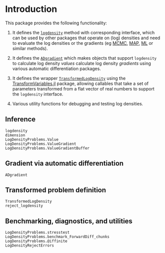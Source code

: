 # Introduction

This package provides the following functionality:

1. It defines the [`logdensity`](@ref) method with corresponding interface, which can be used by other packages that operate on (log) densities and need to evaluate the log densities or the gradients (eg [MCMC](https://en.wikipedia.org/wiki/Markov_chain_Monte_Carlo), [MAP](https://en.wikipedia.org/wiki/Maximum_a_posteriori_estimation), [ML](https://en.wikipedia.org/wiki/Maximum_likelihood_estimation) or similar methods).

2. It defines the [`ADgradient`](@ref) which makes objects that support `logdensity` to calculate log density *values* calculate log density *gradients* using various automatic differentiation packages.

3. It defines the wrapper [`TransformedLogDensity`](@ref) using the [TransformVariables.jl](https://github.com/tpapp/TransformVariables.jl) package, allowing callables that take a set of parameters transformed from a flat vector of real numbers to support the `logdensity` interface.

4. Various utility functions for debugging and testing log densities.

## Inference

```@docs
logdensity
dimension
LogDensityProblems.Value
LogDensityProblems.ValueGradient
LogDensityProblems.ValueGradientBuffer
```

## Gradient via automatic differentiation

```@docs
ADgradient
```

## Transformed problem definition

```@docs
TransformedLogDensity
reject_logdensity
```

## Benchmarking, diagnostics, and utilities

```@docs
LogDensityProblems.stresstest
LogDensityProblems.benchmark_ForwardDiff_chunks
LogDensityProblems.@iffinite
LogDensityRejectErrors
```

